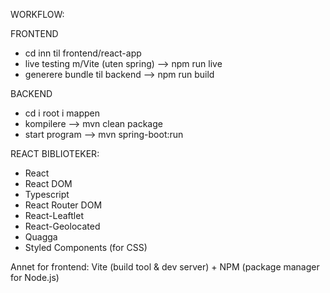 WORKFLOW:

FRONTEND
  - cd inn til frontend/react-app
  - live testing m/Vite (uten spring) --> npm run live  
  - generere bundle til backend --> npm run build 

BACKEND
  - cd i root i mappen
  - kompilere --> mvn clean package
  - start program --> mvn spring-boot:run  


REACT BIBLIOTEKER: 
  - React
  - React DOM
  - Typescript
  - React Router DOM
  - React-Leaftlet
  - React-Geolocated
  - Quagga
  - Styled Components (for CSS)

Annet for frontend: Vite (build tool & dev server) + NPM (package manager for Node.js) 
